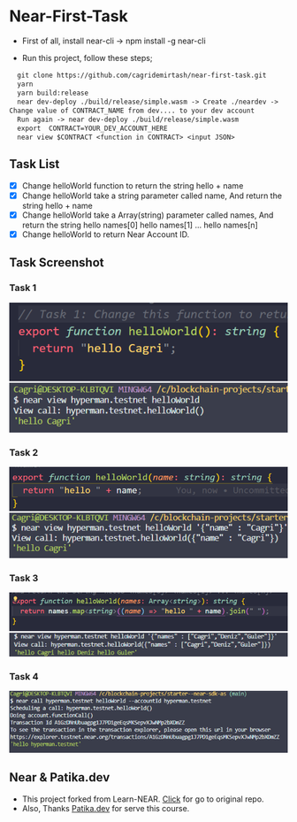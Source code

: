 # Near-First-Task

- First of all, install near-cli -> npm install -g near-cli

- Run this project, follow these steps;

```git
  git clone https://github.com/cagridemirtash/near-first-task.git
  yarn
  yarn build:release
  near dev-deploy ./build/release/simple.wasm -> Create ./neardev -> Change value of CONTRACT_NAME from dev.... to your dev account
  Run again -> near dev-deploy ./build/release/simple.wasm
  export  CONTRACT=YOUR_DEV_ACCOUNT_HERE
  near view $CONTRACT <function in CONTRACT> <input JSON>
```

## Task List

- [x] Change helloWorld function to return the string hello + name
- [x] Change helloWorld take a string parameter called name, And return the string hello + name
- [x] Change helloWorld take a Array(string) parameter called names, And return the string hello names[0] hello names[1] ... hello names[n]
- [x] Change helloWorld to return Near Account ID.

## Task Screenshot

### Task 1

![Task-Function-1](./task-img/task-1.PNG)
![Task-Console-1](./task-img/task-console-1.PNG)

### Task 2

![Task-Function-2](./task-img/task-2.PNG)
![Task-Console-2](./task-img/task-console-2.PNG)

### Task 3

![Task-Function-3](./task-img/task-3.PNG)
![Task-Console-3](./task-img/task-console-3.PNG)

### Task 4

![Task-Console-4](./task-img/task-console-4.PNG)

## Near & Patika.dev

- This project forked from Learn-NEAR. [Click](https://github.com/Learn-NEAR/starter--near-sdk-as) for go to original repo.
- Also, Thanks [Patika.dev](https://www.patika.dev/) for serve this course.
